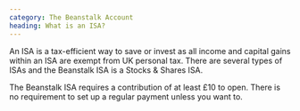 ```yaml
---
category: The Beanstalk Account
heading: What is an ISA?
---
```


An ISA is a tax-efficient way to save or invest as all income and capital gains within an ISA are exempt from UK personal tax. There are several types of ISAs and the Beanstalk ISA is a Stocks & Shares ISA.

The Beanstalk ISA requires a contribution of at least £10 to open. There is no requirement to set up a regular payment unless you want to.
